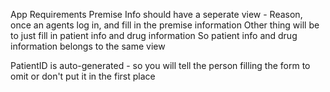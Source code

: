 App Requirements
Premise Info should have a seperate view - Reason, once an agents log in, and fill in the premise information
Other thing will be to just fill in patient info and drug information
So patient info and drug information belongs to the same view

PatientID is auto-generated - so you will tell the person filling the form to omit or don't put it in the first place
